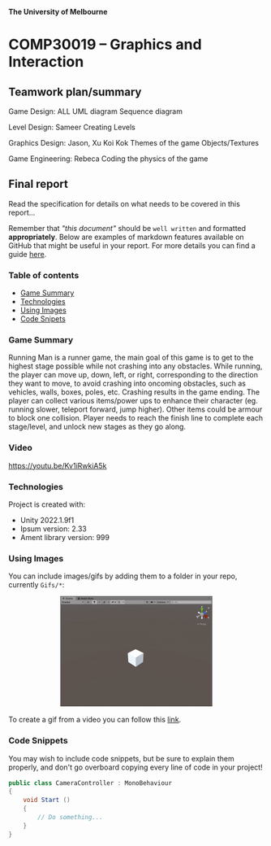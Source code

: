 

**The University of Melbourne**
# COMP30019 – Graphics and Interaction

## Teamwork plan/summary

<!-- [[StartTeamworkPlan]] PLEASE LEAVE THIS LINE UNTOUCHED -->

<!-- Fill this section by Milestone 1 (see specification for details) -->

Game Design: ALL
  UML diagram
  Sequence diagram

Level Design: Sameer
  Creating Levels

Graphics Design: Jason, Xu Koi Kok
  Themes of the game
  Objects/Textures
  
Game Engineering: Rebeca
  Coding the physics of the game


<!-- [[EndTeamworkPlan]] PLEASE LEAVE THIS LINE UNTOUCHED -->

## Final report

Read the specification for details on what needs to be covered in this report... 

Remember that _"this document"_ should be `well written` and formatted **appropriately**. 
Below are examples of markdown features available on GitHub that might be useful in your report. 
For more details you can find a guide [here](https://docs.github.com/en/github/writing-on-github).

### Table of contents
* [Game Summary](#game-summary)
* [Technologies](#technologies)
* [Using Images](#using-images)
* [Code Snipets](#code-snippets)

### Game Summary
Running Man is a runner game, the main goal of this game is to get to the highest stage possible
while not crashing into any obstacles. While running, the player can move up, down, left, or right, 
corresponding to the direction they want to move, to avoid crashing into oncoming obstacles, such as 
vehicles, walls, boxes, poles, etc. Crashing results in the game ending. The player can collect various items/power ups to 
enhance their character (eg. running slower, teleport forward, jump higher). Other items could be armour to block one collision. 
Player needs to reach the finish line to complete each stage/level, and unlock new stages as they go along.

### Video
https://youtu.be/Kv1iRwkiA5k

### Technologies
Project is created with:
* Unity 2022.1.9f1 
* Ipsum version: 2.33
* Ament library version: 999

### Using Images

You can include images/gifs by adding them to a folder in your repo, currently `Gifs/*`:

<p align="center">
  <img src="Gifs/sample.gif" width="300">
</p>

To create a gif from a video you can follow this [link](https://ezgif.com/video-to-gif/ezgif-6-55f4b3b086d4.mov).

### Code Snippets 

You may wish to include code snippets, but be sure to explain them properly, and don't go overboard copying
every line of code in your project!

```c#
public class CameraController : MonoBehaviour
{
    void Start ()
    {
        // Do something...
    }
}
```
